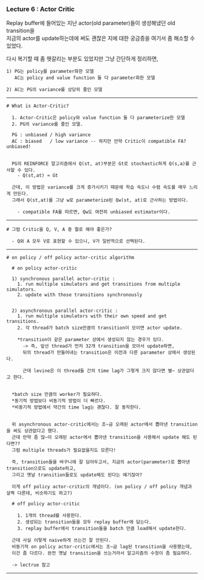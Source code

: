 ### Lecture 6 : Actor Critic 

Replay buffer에 들어있는 지난 actor(old parameter)들이 생성해냈던 old transition을   
지금의 actor를 update하는데에 써도 괜찮은 지에 대한 궁금증을 여기서 좀 해소할 수 있었다.  

다시 복기할 때 좀 헷갈리는 부분도 있었지만 그냥 간단하게 정리하면, 

    1) PG는 policy를 parameter화한 모델 
       AC는 policy and value function 둘 다 parameter화한 모델
    
    2) AC는 PG의 variance를 상당히 줄인 모델 

---

    # What is Actor-Critic? 

      1. Actor-Critic은 policy와 value function 둘 다 parameterize한 모델
      2. PG의 variance를 줄인 모델.
      
      PG : unbiased / high variance
      AC : biased   / low variance -- 하지만 만약 Critic이 compatible FA? unbiased!

        
      PG의 REINFORCE 알고리즘에서 Q(st, at)부분은 Gt로 stochastic하게 Q(s,a)를 근사할 수 있다.
        - Q(st,at) ≈ Gt

      근데, 이 방법은 variance를 크게 증가시키기 때문에 학습 속도나 수렴 속도를 매우 느리게 만든다.
      그래서 Q(st,at)를 그냥 w로 parameterize된 Qw(st, at)로 근사하는 방법이다.

        - compatible FA를 따르면, Qw도 여전히 unbiased estimator이다. 


---


    # 그럼 Critic을 Q, V, A 중 뭘로 해야 좋은가?

      - Q와 A 모두 V로 표현할 수 있으니, V가 일반적으로 선택된다. 


---

    
    # on policy / off policy actor-critic algorithm

      # on policy actor-critic 
      
      1) synchronous parallel actor-critic :
        1. run multiple simulators and get transitions from multiple simulators.
        2. update with those transitions synchronously

        
      2) asynchronous parallel actor-critic :
        1. run multiple simulators with their own speed and get transitions.
        2. 각 thread가 batch size만큼의 transition이 모이면 actor update.        

        *transition이 같은 parameter 상에서 생성되지 않는 경우가 있다.
          -> 즉, 앞선 thread가 먼저 32개 transition을 모아서 update하면, 
          뒤의 thread가 만들어내는 transition은 이전과 다른 parameter 상에서 생성된다.

          근데 levine은 이 thread들 간의 time lag가 그렇게 크지 않다면 별~ 상관없다고 한다. 

                      
      *batch size 만큼의 worker가 필요하다. 
      *동기적 방법보다 비동기적 방법이 더 빠르다.
      *비동기적 방법에서 약간의 time lag는 괜찮다. 잘 동작한다.

  
      위 asynchronous actor-critic에서는 조~금 오래된 actor에서 뽑아낸 transition을 써도 상관없다고 했다.
      근데 만약 좀 많~이 오래된 actor에서 뽑아낸 transition을 사용해서 update 해도 된다면??
      그럼 multiple threads가 필요없을지도 모른다!
  
      즉, transition들을 바구니에 잘 담아두고서, 지금의 actor(parameter)로 뽑아낸 transition으로도 update하고,
      그리고 옛날 transition들로도 update해도 된다는 얘기잖아?
  
      이게 off policy actor-critic의 개념이다. (on policy / off policy 개념과 살짝 다른데, 비슷하기도 하고?)
      
      # off policy actor-critic

        1. 1개의 thread를 사용한다.
        2. 생성되는 transition들을 모두 replay buffer에 담는다.
        3. replay buffer에서 transition들을 batch 만큼 load해서 update한다. 

      근데 사실 이렇게 naive하게 쓰는건 잘 안된다. 
      비동기적 on policy actor-critic에서는 조~금 lag된 transition을 사용했는데, 
      이건 좀 다르다. 완전 옛날 transition을 쓰는거라서 알고리즘의 수정이 좀 필요하다. 

      -> lectrue 참고 
      

---
      
